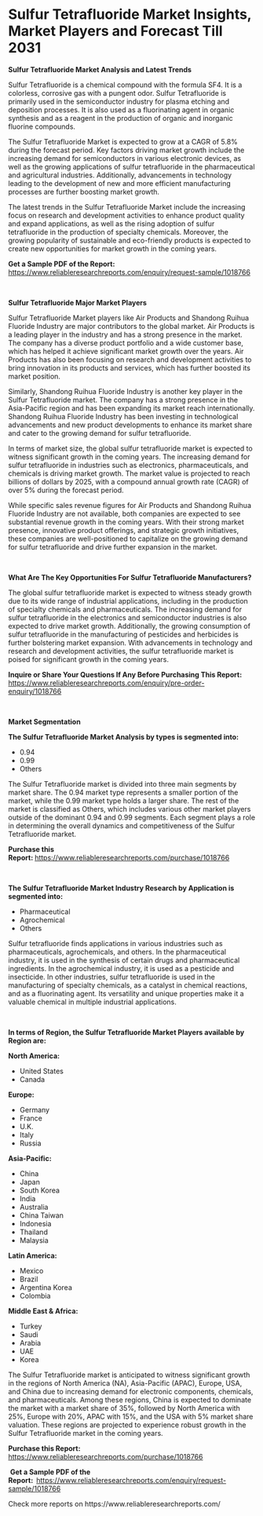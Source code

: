 <p><h1>Sulfur Tetrafluoride Market Insights, Market Players and Forecast Till 2031</h1></p><p><strong>Sulfur Tetrafluoride Market Analysis and Latest Trends</strong></p>
<p><p>Sulfur Tetrafluoride is a chemical compound with the formula SF4. It is a colorless, corrosive gas with a pungent odor. Sulfur Tetrafluoride is primarily used in the semiconductor industry for plasma etching and deposition processes. It is also used as a fluorinating agent in organic synthesis and as a reagent in the production of organic and inorganic fluorine compounds.</p><p>The Sulfur Tetrafluoride Market is expected to grow at a CAGR of 5.8% during the forecast period. Key factors driving market growth include the increasing demand for semiconductors in various electronic devices, as well as the growing applications of sulfur tetrafluoride in the pharmaceutical and agricultural industries. Additionally, advancements in technology leading to the development of new and more efficient manufacturing processes are further boosting market growth.</p><p>The latest trends in the Sulfur Tetrafluoride Market include the increasing focus on research and development activities to enhance product quality and expand applications, as well as the rising adoption of sulfur tetrafluoride in the production of specialty chemicals. Moreover, the growing popularity of sustainable and eco-friendly products is expected to create new opportunities for market growth in the coming years.</p></p>
<p><strong>Get a Sample PDF of the Report:&nbsp;</strong> <a href="https://www.reliableresearchreports.com/enquiry/request-sample/1018766">https://www.reliableresearchreports.com/enquiry/request-sample/1018766</a></p>
<p>&nbsp;</p>
<p><strong>Sulfur Tetrafluoride Major Market Players</strong></p>
<p><p>Sulfur Tetrafluoride Market players like Air Products and Shandong Ruihua Fluoride Industry are major contributors to the global market. Air Products is a leading player in the industry and has a strong presence in the market. The company has a diverse product portfolio and a wide customer base, which has helped it achieve significant market growth over the years. Air Products has also been focusing on research and development activities to bring innovation in its products and services, which has further boosted its market position.</p><p>Similarly, Shandong Ruihua Fluoride Industry is another key player in the Sulfur Tetrafluoride market. The company has a strong presence in the Asia-Pacific region and has been expanding its market reach internationally. Shandong Ruihua Fluoride Industry has been investing in technological advancements and new product developments to enhance its market share and cater to the growing demand for sulfur tetrafluoride.</p><p>In terms of market size, the global sulfur tetrafluoride market is expected to witness significant growth in the coming years. The increasing demand for sulfur tetrafluoride in industries such as electronics, pharmaceuticals, and chemicals is driving market growth. The market value is projected to reach billions of dollars by 2025, with a compound annual growth rate (CAGR) of over 5% during the forecast period.</p><p>While specific sales revenue figures for Air Products and Shandong Ruihua Fluoride Industry are not available, both companies are expected to see substantial revenue growth in the coming years. With their strong market presence, innovative product offerings, and strategic growth initiatives, these companies are well-positioned to capitalize on the growing demand for sulfur tetrafluoride and drive further expansion in the market.</p></p>
<p>&nbsp;</p>
<p><strong>What Are The Key Opportunities For Sulfur Tetrafluoride Manufacturers?</strong></p>
<p><p>The global sulfur tetrafluoride market is expected to witness steady growth due to its wide range of industrial applications, including in the production of specialty chemicals and pharmaceuticals. The increasing demand for sulfur tetrafluoride in the electronics and semiconductor industries is also expected to drive market growth. Additionally, the growing consumption of sulfur tetrafluoride in the manufacturing of pesticides and herbicides is further bolstering market expansion. With advancements in technology and research and development activities, the sulfur tetrafluoride market is poised for significant growth in the coming years.</p></p>
<p><strong>Inquire or Share Your Questions If Any Before Purchasing This Report:</strong> <a href="https://www.reliableresearchreports.com/enquiry/pre-order-enquiry/1018766">https://www.reliableresearchreports.com/enquiry/pre-order-enquiry/1018766</a></p>
<p>&nbsp;</p>
<p><strong>Market Segmentation</strong></p>
<p><strong>The Sulfur Tetrafluoride Market Analysis by types is segmented into:</strong></p>
<p><ul><li>0.94</li><li>0.99</li><li>Others</li></ul></p>
<p><p>The Sulfur Tetrafluoride market is divided into three main segments by market share. The 0.94 market type represents a smaller portion of the market, while the 0.99 market type holds a larger share. The rest of the market is classified as Others, which includes various other market players outside of the dominant 0.94 and 0.99 segments. Each segment plays a role in determining the overall dynamics and competitiveness of the Sulfur Tetrafluoride market.</p></p>
<p><strong>Purchase this Report:&nbsp;</strong><a href="https://www.reliableresearchreports.com/purchase/1018766">https://www.reliableresearchreports.com/purchase/1018766</a></p>
<p>&nbsp;</p>
<p><strong>The Sulfur Tetrafluoride Market Industry Research by Application is segmented into:</strong></p>
<p><ul><li>Pharmaceutical</li><li>Agrochemical</li><li>Others</li></ul></p>
<p><p>Sulfur tetrafluoride finds applications in various industries such as pharmaceuticals, agrochemicals, and others. In the pharmaceutical industry, it is used in the synthesis of certain drugs and pharmaceutical ingredients. In the agrochemical industry, it is used as a pesticide and insecticide. In other industries, sulfur tetrafluoride is used in the manufacturing of specialty chemicals, as a catalyst in chemical reactions, and as a fluorinating agent. Its versatility and unique properties make it a valuable chemical in multiple industrial applications.</p></p>
<p>&nbsp;</p>
<p><strong>In terms of Region, the Sulfur Tetrafluoride Market Players available by Region are:</strong></p>
<p>
    <p> <strong> North America: </strong>
        <ul>
            <li>United States</li>
            <li>Canada</li>
        </ul>
        </p> 
    <p> <strong> Europe: </strong>
        <ul>
            <li>Germany</li>
            <li>France</li>
            <li>U.K.</li>
            <li>Italy</li>
            <li>Russia</li>
        </ul>
        </p> 
    <p> <strong> Asia-Pacific: </strong>
        <ul>
            <li>China</li>
            <li>Japan</li>
            <li>South Korea</li>
            <li>India</li>
            <li>Australia</li>
            <li>China Taiwan</li>
            <li>Indonesia</li>
            <li>Thailand</li>
            <li>Malaysia</li>
        </ul>
        </p> 
    <p> <strong> Latin America: </strong>
        <ul>
            <li>Mexico</li>
            <li>Brazil</li>
            <li>Argentina Korea</li>
            <li>Colombia</li>
        </ul>
        </p> 
    <p> <strong> Middle East & Africa: </strong>
        <ul>
            <li>Turkey</li>
            <li>Saudi</li>
            <li>Arabia</li>
            <li>UAE</li>
            <li>Korea</li>
        </ul>
    </p>
    </p>
<p><p>The Sulfur Tetrafluoride market is anticipated to witness significant growth in the regions of North America (NA), Asia-Pacific (APAC), Europe, USA, and China due to increasing demand for electronic components, chemicals, and pharmaceuticals. Among these regions, China is expected to dominate the market with a market share of 35%, followed by North America with 25%, Europe with 20%, APAC with 15%, and the USA with 5% market share valuation. These regions are projected to experience robust growth in the Sulfur Tetrafluoride market in the coming years.</p></p>
<p><strong>Purchase this Report: </strong><a href="https://www.reliableresearchreports.com/purchase/1018766">https://www.reliableresearchreports.com/purchase/1018766</a></p>
<p>&nbsp;<strong>Get a Sample PDF of the Report:&nbsp;&nbsp;</strong><a href="https://www.reliableresearchreports.com/enquiry/request-sample/1018766">https://www.reliableresearchreports.com/enquiry/request-sample/1018766</a></p>
<p><strong></strong></p>
<p>Check more reports on https://www.reliableresearchreports.com/</p>